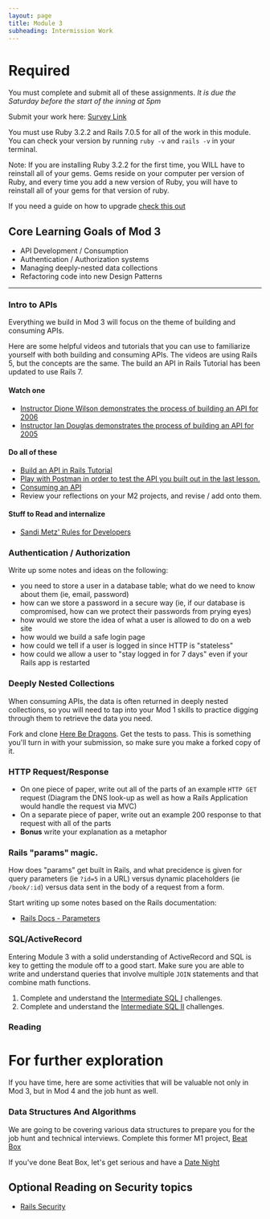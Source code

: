 ```yaml
---
layout: page
title: Module 3
subheading: Intermission Work
---
```


# Required

You must complete and submit all of these assignments. *It is due the Saturday before the start of the inning at 5pm*

Submit your work here: [Survey Link](https://forms.gle/SzrTxMFjYUQLbqbY8)

You must use Ruby 3.2.2 and Rails 7.0.5 for all of the work in this module. You can check your version by running `ruby -v` and `rails -v` in your terminal.

Note: If you are installing Ruby 3.2.2 for the first time, you WILL have to reinstall all of your gems. Gems reside on your computer per version of Ruby, and every time you add a new version of Ruby, you will have to reinstall all of your gems for that version of ruby.

If you need a guide on how to upgrade [check this out](https://backend.turing.edu/module3/misc/ruby_and_rails_versions)


## Core Learning Goals of Mod 3

* API Development / Consumption
* Authentication / Authorization systems
* Managing deeply-nested data collections
* Refactoring code into new Design Patterns

---

### Intro to APIs

Everything we build in Mod 3 will focus on the theme of building and consuming APIs.

Here are some helpful videos and tutorials that you can use to familiarize yourself with both building and consuming APIs. The videos are using Rails 5, but the concepts are the same. The build an API in Rails Tutorial has been updated to use Rails 7.

#### Watch one
* [Instructor Dione Wilson demonstrates the process of building an API for 2006](https://vimeo.com/469621034/d0d5febb9d)
* [Instructor Ian Douglas demonstrates the process of building an API for 2005](https://vimeo.com/452734115/8b3bd1adf0)

#### Do all of these
* [Build an API in Rails Tutorial](https://github.com/turingschool/backend-curriculum-site/blob/gh-pages/module3/lessons/exercises/building_an_api.md)
* [Play with Postman in order to test the API you built out in the last lesson.](https://learning.postman.com/docs/introduction/overview/)
* [Consuming an API](https://github.com/turingschool/backend-curriculum-site/blob/gh-pages/module3/lessons/consuming_an_api.md)
* Review your reflections on your M2 projects, and revise / add onto them.

#### Stuff to Read and internalize
* [Sandi Metz' Rules for Developers](https://robots.thoughtbot.com/sandi-metz-rules-for-developers)

### Authentication / Authorization

Write up some notes and ideas on the following:
- you need to store a user in a database table; what do we need to know about them (ie, email, password)
- how can we store a password in a secure way (ie, if our database is compromised, how can we protect their passwords from prying eyes)
- how would we store the idea of what a user is allowed to do on a web site
- how would we build a safe login page
- how could we tell if a user is logged in since HTTP is "stateless"
- how could we allow a user to "stay logged in for 7 days" even if your Rails app is restarted


### Deeply Nested Collections

When consuming APIs, the data is often returned in deeply nested collections, so you will need to tap into your Mod 1 skills to practice digging through them to retrieve the data you need.

Fork and clone [Here Be Dragons](https://github.com/turingschool-examples/here-be-dragons). Get the tests to pass. This is something you'll turn in with your submission, so make sure you make a forked copy of it. 


### HTTP Request/Response

* On one piece of paper, write out all of the parts of an example `HTTP GET` request (Diagram the DNS look-up as well as how a Rails Application would handle the request via MVC)
* On a separate piece of paper, write out an example 200 response to that request with all of the parts
* **Bonus** write your explanation as a metaphor


### Rails "params" magic.

How does "params" get built in Rails, and what precidence is given for query parameters (ie `?id=5` in a URL) versus dynamic placeholders (ie `/book/:id`) versus data sent in the body of a request from a form.

Start writing up some notes based on the Rails documentation:
* [Rails Docs - Parameters](https://backend.turing.edu/module3/misc/ruby_and_rails_versions)


### SQL/ActiveRecord

Entering Module 3 with a solid understanding of ActiveRecord and SQL is key to getting the module off to a good start. Make sure you are able to write and understand queries that involve multiple `JOIN` statements and that combine math functions.

1. Complete and understand the [Intermediate SQL I](https://github.com/turingschool/lesson_plans/blob/master/ruby_03-professional_rails_applications/intermediate_sql.md) challenges.
1. Complete and understand the [Intermediate SQL II](https://gist.github.com/case-eee/5affe7fd452336cef2c88121e8d49f5d) challenges.


### Reading

# For further exploration

If you have time, here are some activities that will be valuable not only in Mod 3, but in Mod 4 and the job hunt as well.

### Data Structures And Algorithms

We are going to be covering various data structures to prepare you for the job hunt and technical interviews. Complete this former M1 project, [Beat Box](https://backend.turing.edu/module1/projects/beat_box)

If you've done Beat Box, let's get serious and have a [Date Night](https://backend.turing.edu/module1/projects/date_night)


## Optional Reading on Security topics

* [Rails Security](https://guides.rubyonrails.org/security.html)
